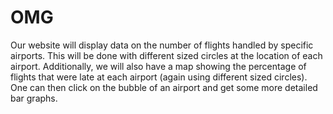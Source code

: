 # OMG

Our website will display data on the number of flights handled by specific airports. This will be done with different sized circles at the location of each airport. Additionally, we will also have a map showing the percentage of flights that were late at each airport (again using different sized circles). One can then click on the bubble of an airport and get some more detailed bar graphs.
